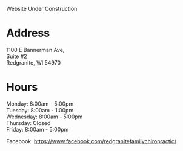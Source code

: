 Website Under Construction

# Address
1100 E Bannerman Ave,  
Suite #2  
Redgranite, WI 54970

# Hours
Monday: 8:00am - 5:00pm  
Tuesday: 8:00am - 1:00pm  
Wednesday: 8:00am - 5:00pm  
Thursday: Closed  
Friday: 8:00am - 5:00pm  

Facebook: https://www.facebook.com/redgranitefamilychiropractic/

